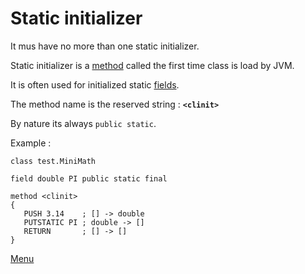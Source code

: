 # Static initializer

It mus have no more than one static initializer.

Static initializer is a [method](Methods.md) called the first time class is load by JVM.

It is often used for initialized static [fields](Fields.md).

The method name is the reserved string : **`<clinit>`**

By nature its always `public static`.

Example :

````ASM
class test.MiniMath

field double PI public static final

method <clinit>
{
   PUSH 3.14    ; [] -> double
   PUTSTATIC PI ; double -> []
   RETURN       ; [] -> []
}
````

[Menu](../Menu.md#menu)